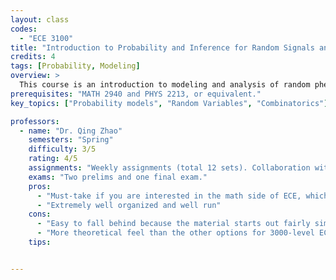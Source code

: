 ```yaml
---
layout: class
codes:
  - "ECE 3100"
title: "Introduction to Probability and Inference for Random Signals and Systems"
credits: 4
tags: [Probability, Modeling]
overview: >
  This course is an introduction to modeling and analysis of random phenomena and processes, including the basics of statistical inference in the presence of uncertainty. Topics include probability models, combinatorics, countable and uncountable sample spaces, discrete random variables, probability mass functions, continuous random variables, probability density functions, cumulative distribution functions, expectation and variance, independence and correlation, conditioning and Bayess rule, concentration inequalities, the multivariate Normal distribution, limit theorems (including the law of large numbers and the central limit theorem), Monte Carlo methods, random processes, and the basics of statistical inference. Applications to communications, networking, circuit design, computer engineering, finance, and voting will be discussed throughout the semester.
prerequisites: "MATH 2940 and PHYS 2213, or equivalent."
key_topics: ["Probability models", "Random Variables", "Combinatorics"]

professors:
  - name: "Dr. Qing Zhao"
    semesters: "Spring"
    difficulty: 3/5
    rating: 4/5
    assignments: "Weekly assignments (total 12 sets). Collaboration with students is encouraged."
    exams: "Two prelims and one final exam."
    pros:
      - "Must-take if you are interested in the math side of ECE, which spans signal processing, information theory, AI/ML, and more"
      - "Extremely well organized and well run"
    cons:
      - "Easy to fall behind because the material starts out fairly simply but becomes significantly more complicated later on in the course."
      - "More theoretical feel than the other options for 3000-level ECE courses"
    tips:


---
```

